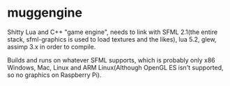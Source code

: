 muggengine
==========

Shitty Lua and C++ "game engine", needs to link with SFML 2.1(the entire stack, sfml-graphics is used to load textures and the likes), lua 5.2, glew, assimp 3.x in order to compile.

Builds and runs on whatever SFML supports, which is probably only x86 Windows, Mac, Linux and ARM Linux(Although OpenGL ES isn't supported, so no graphics on Raspberry Pi).
